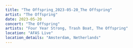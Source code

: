 ```yaml
---
title: "The Offspring_2023-05-20_The Offspring"
artist: "The Offspring"
date: 2023-05-20
concert: "The Offspring"
artists: "Four Year Strong, Trash Boat, The Offspring"
location: "AFAS Live"
location_details: "Amsterdam, Netherlands"
---
```

